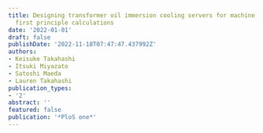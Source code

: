 ```yaml
---
title: Designing transformer oil immersion cooling servers for machine learning and
  first principle calculations
date: '2022-01-01'
draft: false
publishDate: '2022-11-18T07:47:47.437992Z'
authors:
- Keisuke Takahashi
- Itsuki Miyazato
- Satoshi Maeda
- Lauren Takahashi
publication_types:
- '2'
abstract: ''
featured: false
publication: '*PloS one*'
---
```



